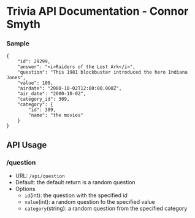 # Trivia API Documentation - Connor Smyth

### Sample
```
{
    "id": 29299,
    "answer": "<i>Raiders of the Lost Ark</i>",
    "question": "This 1981 blockbuster introduced the hero Indiana Jones",
    "value": 100,
    "airdate": "2000-10-02T12:00:00.000Z",
    "air_date": "2000-10-02",
    "category_id": 309,
    "category": {
        "id": 309,
        "name": "the movies"
    }
}
```

## API Usage
### /question
- URL: `/api/question`
- Default: the default return is a random question
- Options
    - `id`(int): the question with the specified id
    - `value`(int): a random question fo the specified value
    - `category`(string): a random question from the specified category
